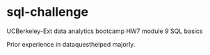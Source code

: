 # sql-challenge
UCBerkeley-Ext data analytics bootcamp HW7 module 9 SQL basics

Prior experience in dataquesthelped majorly.
